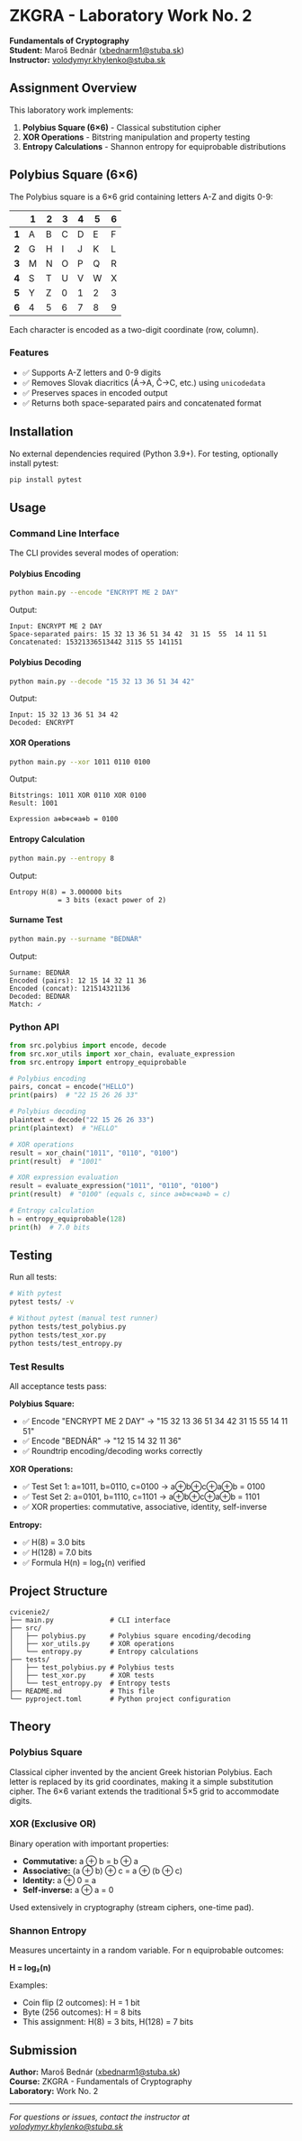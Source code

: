 # ZKGRA - Laboratory Work No. 2

**Fundamentals of Cryptography**  
**Student:** Maroš Bednár (xbednarm1@stuba.sk)  
**Instructor:** volodymyr.khylenko@stuba.sk

## Assignment Overview

This laboratory work implements:
1. **Polybius Square (6×6)** - Classical substitution cipher
2. **XOR Operations** - Bitstring manipulation and property testing
3. **Entropy Calculations** - Shannon entropy for equiprobable distributions

## Polybius Square (6×6)

The Polybius square is a 6×6 grid containing letters A-Z and digits 0-9:

|   | 1 | 2 | 3 | 4 | 5 | 6 |
|---|---|---|---|---|---|---|
| **1** | A | B | C | D | E | F |
| **2** | G | H | I | J | K | L |
| **3** | M | N | O | P | Q | R |
| **4** | S | T | U | V | W | X |
| **5** | Y | Z | 0 | 1 | 2 | 3 |
| **6** | 4 | 5 | 6 | 7 | 8 | 9 |

Each character is encoded as a two-digit coordinate (row, column).

### Features
- ✅ Supports A-Z letters and 0-9 digits
- ✅ Removes Slovak diacritics (Á→A, Č→C, etc.) using `unicodedata`
- ✅ Preserves spaces in encoded output
- ✅ Returns both space-separated pairs and concatenated format

## Installation

No external dependencies required (Python 3.9+). For testing, optionally install pytest:

```bash
pip install pytest
```

## Usage

### Command Line Interface

The CLI provides several modes of operation:

#### Polybius Encoding
```bash
python main.py --encode "ENCRYPT ME 2 DAY"
```
Output:
```
Input: ENCRYPT ME 2 DAY
Space-separated pairs: 15 32 13 36 51 34 42  31 15  55  14 11 51
Concatenated: 15321336513442 3115 55 141151
```

#### Polybius Decoding
```bash
python main.py --decode "15 32 13 36 51 34 42"
```
Output:
```
Input: 15 32 13 36 51 34 42
Decoded: ENCRYPT
```

#### XOR Operations
```bash
python main.py --xor 1011 0110 0100
```
Output:
```
Bitstrings: 1011 XOR 0110 XOR 0100
Result: 1001

Expression a⊕b⊕c⊕a⊕b = 0100
```

#### Entropy Calculation
```bash
python main.py --entropy 8
```
Output:
```
Entropy H(8) = 3.000000 bits
            = 3 bits (exact power of 2)
```

#### Surname Test
```bash
python main.py --surname "BEDNÁR"
```
Output:
```
Surname: BEDNÁR
Encoded (pairs): 12 15 14 32 11 36
Encoded (concat): 121514321136
Decoded: BEDNAR
Match: ✓
```

### Python API

```python
from src.polybius import encode, decode
from src.xor_utils import xor_chain, evaluate_expression
from src.entropy import entropy_equiprobable

# Polybius encoding
pairs, concat = encode("HELLO")
print(pairs)  # "22 15 26 26 33"

# Polybius decoding
plaintext = decode("22 15 26 26 33")
print(plaintext)  # "HELLO"

# XOR operations
result = xor_chain("1011", "0110", "0100")
print(result)  # "1001"

# XOR expression evaluation
result = evaluate_expression("1011", "0110", "0100")
print(result)  # "0100" (equals c, since a⊕b⊕c⊕a⊕b = c)

# Entropy calculation
h = entropy_equiprobable(128)
print(h)  # 7.0 bits
```

## Testing

Run all tests:

```bash
# With pytest
pytest tests/ -v

# Without pytest (manual test runner)
python tests/test_polybius.py
python tests/test_xor.py
python tests/test_entropy.py
```

### Test Results

All acceptance tests pass:

**Polybius Square:**
- ✅ Encode "ENCRYPT ME 2 DAY" → "15 32 13 36 51 34 42  31 15  55  14 11 51"
- ✅ Encode "BEDNÁR" → "12 15 14 32 11 36"
- ✅ Roundtrip encoding/decoding works correctly

**XOR Operations:**
- ✅ Test Set 1: a=1011, b=0110, c=0100 → a⊕b⊕c⊕a⊕b = 0100
- ✅ Test Set 2: a=0101, b=1110, c=1101 → a⊕b⊕c⊕a⊕b = 1101
- ✅ XOR properties: commutative, associative, identity, self-inverse

**Entropy:**
- ✅ H(8) = 3.0 bits
- ✅ H(128) = 7.0 bits
- ✅ Formula H(n) = log₂(n) verified

## Project Structure

```
cvicenie2/
├── main.py              # CLI interface
├── src/
│   ├── polybius.py      # Polybius square encoding/decoding
│   ├── xor_utils.py     # XOR operations
│   └── entropy.py       # Entropy calculations
├── tests/
│   ├── test_polybius.py # Polybius tests
│   ├── test_xor.py      # XOR tests
│   └── test_entropy.py  # Entropy tests
├── README.md            # This file
└── pyproject.toml       # Python project configuration
```

## Theory

### Polybius Square
Classical cipher invented by the ancient Greek historian Polybius. Each letter is replaced by its grid coordinates, making it a simple substitution cipher. The 6×6 variant extends the traditional 5×5 grid to accommodate digits.

### XOR (Exclusive OR)
Binary operation with important properties:
- **Commutative:** a ⊕ b = b ⊕ a
- **Associative:** (a ⊕ b) ⊕ c = a ⊕ (b ⊕ c)
- **Identity:** a ⊕ 0 = a
- **Self-inverse:** a ⊕ a = 0

Used extensively in cryptography (stream ciphers, one-time pad).

### Shannon Entropy
Measures uncertainty in a random variable. For n equiprobable outcomes:

**H = log₂(n)**

Examples:
- Coin flip (2 outcomes): H = 1 bit
- Byte (256 outcomes): H = 8 bits
- This assignment: H(8) = 3 bits, H(128) = 7 bits

## Submission

**Author:** Maroš Bednár (xbednarm1@stuba.sk)  
**Course:** ZKGRA - Fundamentals of Cryptography  
**Laboratory:** Work No. 2

---

*For questions or issues, contact the instructor at volodymyr.khylenko@stuba.sk*
